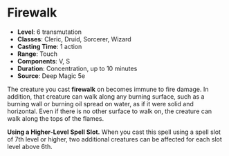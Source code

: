 # Firewalk

- **Level**: 6 transmutation
- **Classes**: Cleric, Druid, Sorcerer, Wizard
- **Casting Time**: 1 action
- **Range**: Touch
- **Components**: V, S
- **Duration**: Concentration, up to 10 minutes
- **Source**: Deep Magic 5e

The creature you cast **firewalk** on becomes immune to fire damage. In addition, that creature can walk along any burning surface, such as a burning wall or burning oil spread on water, as if it were solid and horizontal. Even if there is no other surface to walk on, the creature can walk along the tops of the flames.

**Using a Higher-Level Spell Slot.** When you cast this spell using a spell slot of 7th level or higher, two additional creatures can be affected for each slot level above 6th.
